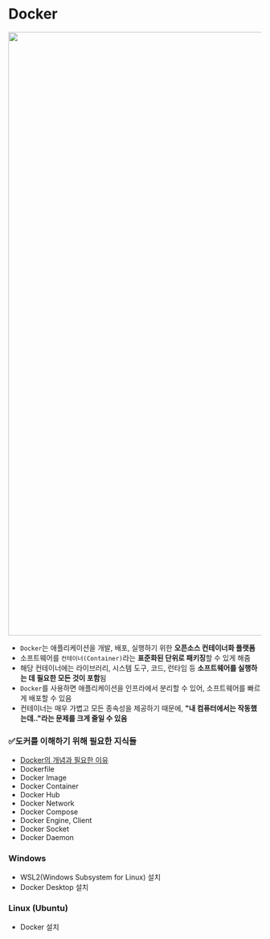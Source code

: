 # Docker

<img src="https://www.docker.com/app/uploads/2022/12/Docker-Temporary-Image-Social-Thumbnail-1200x630-1.png" width="1200"/>  

- `Docker`는 애플리케이션을 개발, 배포, 실행하기 위한 <b>오픈소스 컨테이너화 플랫폼</b>
- 소프트웨어를 `컨테이너(Container)`라는 <b>표준화된 단위로 패키징</b>할 수 있게 해줌
- 해당 컨테이너에는 라이브러리, 시스템 도구, 코드, 런타임 등 <b>소프트웨어를 실행하는 데 필요한 모든 것이 포함</b>됨
- `Docker`를 사용하면 애플리케이션을 인프라에서 분리할 수 있어, 소프트웨어를 빠르게 배포할 수 있음
- 컨테이너는 매우 가볍고 모든 종속성을 제공하기 때문에, <b>"내 컴퓨터에서는 작동했는데.."라는 문제를 크게 줄일 수 있음</b>

### ✅도커를 이해하기 위해 필요한 지식들

- [Docker의 개념과 필요한 이유](/Backend/Containerization/Docker/Docker%20Overview.md)
- Dockerfile
- Docker Image
- Docker Container
- Docker Hub
- Docker Network
- Docker Compose
- Docker Engine, Client
- Docker Socket
- Docker Daemon  

### Windows
- WSL2(Windows Subsystem for Linux) 설치
- Docker Desktop 설치

### Linux (Ubuntu)
- Docker 설치